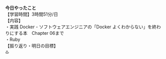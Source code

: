 **今日やったこと**<br>
【学習時間】3時間51分/日<br>
【内容】<br>
・実践 Docker - ソフトウェアエンジニアの「Docker よくわからない」を終わりにする本　Chapter 06まで<br>
・Ruby<br>
【振り返り・明日の目標】<br>
♨️

